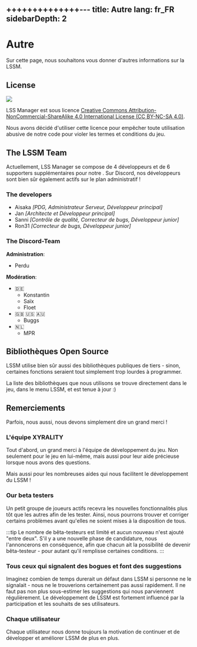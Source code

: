 ++++++++++++++---
title: Autre
lang: fr_FR
sidebarDepth: 2
---

# Autre

Sur cette page, nous souhaitons vous donner d'autres informations sur la LSSM.

## License
[![](https://mirrors.creativecommons.org/presskit/buttons/88x31/svg/by-nc-sa.eu.svg)][license]


LSS Manager est sous licence [Creative Commons Attribution-NonCommercial-ShareAlike 4.0 International License (CC BY-NC-SA 4.0)][license].

Nous avons décidé d'utiliser cette licence pour empêcher toute utilisation abusive de notre code pour violer les termes et conditions du jeu.

## The LSSM Team
Actuellement, LSS Manager se compose de 4 développeurs et de 6 supporters supplémentaires pour notre <discord/>. Sur Discord, nos développeurs sont bien sûr également actifs sur le plan administratif !

### The developers
* Aisaka *[PDG, Administrateur Serveur, Développeur principal]*
* Jan *[Architecte et Développeur principal]*
* Sanni *[Contrôle de qualité, Correcteur de bugs, Développeur junior]*
* Ron31 *[Correcteur de bugs, Développeur junior]*

### The Discord-Team
**Administration**:
* Perdu

**Modération**:
* 🇩🇪
    * Konstantin
    * Saïx
    * Floet
* 🇬🇧 🇺🇸 🇦🇺
    * Buggs
* 🇳🇱
    * MPR
 
## Bibliothèques Open Source
LSSM utilise bien sûr aussi des bibliothèques publiques de tiers - sinon, certaines fonctions seraient tout simplement trop lourdes à programmer.

La liste des bibliothèques que nous utilisons se trouve directement dans le jeu, dans le menu LSSM, et est tenue à jour :)

## Remerciements
Parfois, nous aussi, nous devons simplement dire un grand merci !

### L'équipe XYRALITY
Tout d'abord, un grand merci à l'équipe de développement du jeu. Non seulement pour le jeu en lui-même, mais aussi pour leur aide précieuse lorsque nous avons des questions.

Mais aussi pour les nombreuses aides qui nous facilitent le développement du LSSM !

### Our beta testers
Un petit groupe de joueurs actifs recevra les nouvelles fonctionnalités plus tôt que les autres afin de les tester. Ainsi, nous pourrons trouver et corriger certains problèmes avant qu'elles ne soient mises à la disposition de tous.

:::tip
Le nombre de bêta-testeurs est limité et aucun nouveau n'est ajouté "entre deux". S'il y a une nouvelle phase de candidature, nous l'annoncerons en conséquence, afin que chacun ait la possibilité de devenir bêta-testeur - pour autant qu'il remplisse certaines conditions.
:::

### Tous ceux qui signalent des bogues et font des suggestions
Imaginez combien de temps durerait un défaut dans LSSM si personne ne le signalait - nous ne le trouverions certainement pas aussi rapidement. Il ne faut pas non plus sous-estimer les suggestions qui nous parviennent régulièrement. Le développement de LSSM est fortement influencé par la participation et les souhaits de ses utilisateurs.

### Chaque utilisateur
Chaque utilisateur nous donne toujours la motivation de continuer et de développer et améliorer LSSM de plus en plus.

[license]: https://creativecommons.org/licenses/by-nc-sa/4.0/deed.en
